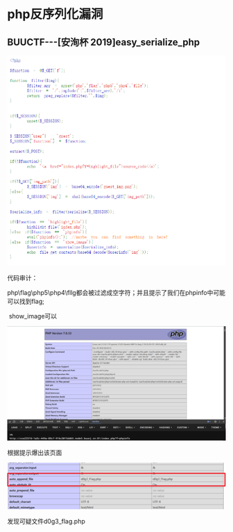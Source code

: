 # php反序列化漏洞

## BUUCTF---[安洵杯 2019]easy_serialize_php

![72666461615](assets/1726664616157.png)

代码审计：

​	php\flag\php5\php4\fllg都会被过滤成空字符；并且提示了我们在phpinfo中可能可以找到flag;

​	show_image可以

![72666576817](assets/1726665768170.png)

根据提示爆出该页面

![72666623392](assets/1726666233925.png)

发现可疑文件d0g3_flag.php






































